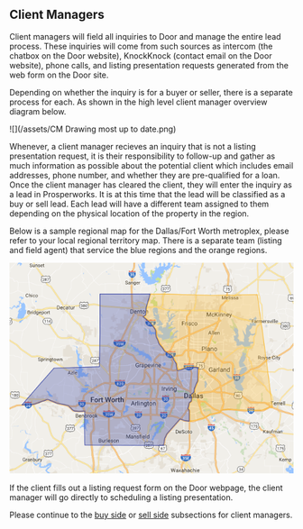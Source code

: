 ## Client Managers

Client managers will field all inquiries to Door and manage the entire lead process. These inquiries will come from such sources as intercom \(the chatbox on the Door website\), KnockKnock \(contact email on the Door website\), phone calls, and listing presentation requests generated from the web form on the Door site.

Depending on whether the inquiry is for a buyer or seller, there is a separate process for each. As shown in the high level client manager overview diagram below.

![](/assets/CM Drawing most up to date.png)

Whenever, a client manager recieves an inquiry that is not a listing presentation request, it is their responsibility to follow-up and gather as much information as possible about the potential client which includes email addresses, phone number, and whether they are pre-qualified for a loan. Once the client manager has cleared the client, they will enter the inquiry as a lead in Prosperworks. It is at this time that the lead will be classified as a buy or sell lead. Each lead will have a different team assigned to them depending on the physical location of the property in the region.

Below is a sample regional map for the Dallas/Fort Worth metroplex, please refer to your local regional territory map. There is a separate team \(listing and field agent\) that service the blue regions and the orange regions.

![](/assets/territory.png)

If the client fills out a listing request form on the Door webpage, the client manager will go directly to scheduling a listing presentation.

Please continue to the [buy side](/client-manager/client-manager-buy-side.md) or [sell side](/client-manager/client-manager-sell-side.md) subsections for client managers.

